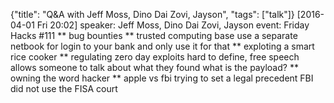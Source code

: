 {"title": "Q&A with Jeff Moss, Dino Dai Zovi, Jayson", "tags": ["talk"]}
[2016-04-01 Fri 20:02]
speaker: Jeff Moss, Dino Dai Zovi, Jayson
event: Friday Hacks #111
** bug bounties
** trusted computing base
use a separate netbook for login to your bank and only use it for that
** exploting a smart rice cooker
** regulating zero day exploits
hard to define, free speech allows someone to talk about what they found
what is the payload?
** owning the word hacker
** apple vs fbi
trying to set a legal precedent
FBI did not use the FISA court
